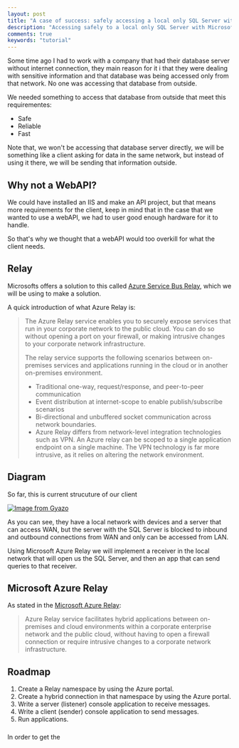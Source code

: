 ```yaml
---
layout: post
title: "A case of success: safely accessing a local only SQL Server with Azure Relay"
description: "Accessing safely to a local only SQL Server with Microsoft Azure Relay"
comments: true
keywords: "tutorial"
---
```


Some time ago I had to work with a company that had their database server without internet connection, they main reason for it i that they were dealing with sensitive information and that database was being accessed only from that network. No one was accessing that database from outside.

We needed something to access that database from outside that meet this requirementes:
 - Safe
 - Reliable
 - Fast

Note that, we won't be accessing that database server directly, we will be something like a client asking for data in the same network, but instead of using it there, we will be sending that information outside.

## Why not a WebAPI?

We could have installed an IIS and make an API project, but that means more requirements for the client, keep in mind that in the case that we wanted to use a webAPI, we had to user good enough hardware for it to handle. 

So that's why we thought that a webAPI would too overkill for what the client needs. 

## Relay

Microsofts offers a solution to this called [Azure Service Bus Relay](https://docs.microsoft.com/en-US/azure/service-bus-relay/), which we will be using to make a solution.

A quick introduction of what Azure Relay is:

>The Azure Relay service enables you to securely expose services that run in your corporate network to the public cloud. You can do so without opening a port on your firewall, or making intrusive changes to your corporate network infrastructure.
>
>The relay service supports the following scenarios between on-premises services and applications running in the cloud or in another on-premises environment.
> * Traditional one-way, request/response, and peer-to-peer communication
> * Event distribution at internet-scope to enable publish/subscribe scenarios
> * Bi-directional and unbuffered socket communication across network boundaries.
> * Azure Relay differs from network-level integration technologies such as VPN. An Azure relay can be scoped to a single application endpoint on a single machine. The VPN technology is far more intrusive, as it relies on altering the network environment.

## Diagram

So far, this is current strucuture of our client

[![Image from Gyazo](https://i.gyazo.com/c4fedebc9dbfe585a770edca0972af52.png)](https://gyazo.com/c4fedebc9dbfe585a770edca0972af52)

As you can see, they have a local network with devices and a server that can access WAN, but the server with the SQL Server is blocked to inbound and outbound connections from WAN and only can be accessed from LAN.

Using Microsoft Azure Relay we will implement a receiver in the local network that will open us the SQL Server, and then an app that can send queries to that receiver.

## Microsoft Azure Relay

As stated in the [Microsoft Azure Relay](https://docs.microsoft.com/en-US/azure/service-bus-relay/):

> Azure Relay service facilitates hybrid applications between on-premises and cloud environments within a corporate enterprise network and the public cloud, without having to open a firewall connection or require intrusive changes to a corporate network infrastructure.

## Roadmap

1. Create a Relay namespace by using the Azure portal.
2. Create a hybrid connection in that namespace by using the Azure portal.
3. Write a server (listener) console application to receive messages.
4. Write a client (sender) console application to send messages.
5. Run applications.

### 

In order to get the 

